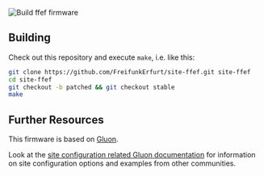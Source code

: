 ![Build ffef firmware](https://github.com/FreifunkErfurt/site-ffef/workflows/Build%20ffef%20firmware/badge.svg)

## Building

Check out this repository and execute `make`, i.e. like this:

```bash
git clone https://github.com/FreifunkErfurt/site-ffef.git site-ffef
cd site-ffef
git checkout -b patched && git checkout stable
make
```

## Further Resources

This firmware is based on [Gluon](https://gluon.readthedocs.io/en/v2021.1/).

Look at the [site configuration related Gluon documentation](https://gluon.readthedocs.io/en/v2021.1/user/site.html)
for information on site configuration options and examples from other communities.
